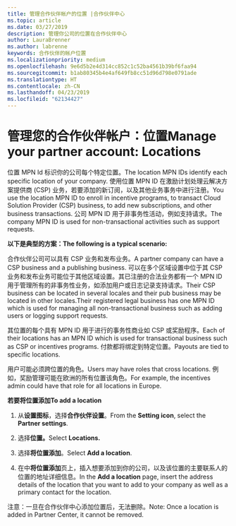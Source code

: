 ```yaml
---
title: 管理合作伙伴帐户的位置 |合作伙伴中心
ms.topic: article
ms.date: 03/27/2019
description: 管理你公司的位置在合作伙伴中心
author: LauraBrenner
ms.author: labrenne
keywords: 合作伙伴的帐户位置
ms.localizationpriority: medium
ms.openlocfilehash: 9e6d5b2e4d314cc852c1c52ba4561b39bf6faa94
ms.sourcegitcommit: b1ab80345b4e4af649fb8cc51d96d798e0791ade
ms.translationtype: HT
ms.contentlocale: zh-CN
ms.lasthandoff: 04/23/2019
ms.locfileid: "62134427"
---
```

# <a name="manage-your-partner-account-locations"></a><span data-ttu-id="ce5c1-104">管理您的合作伙伴帐户：位置</span><span class="sxs-lookup"><span data-stu-id="ce5c1-104">Manage your partner account: Locations</span></span>

<span data-ttu-id="ce5c1-105">位置 MPN Id 标识你的公司每个特定位置。</span><span class="sxs-lookup"><span data-stu-id="ce5c1-105">The location MPN IDs identify each specific location of your company.</span></span> <span data-ttu-id="ce5c1-106">使用位置 MPN ID 在激励计划处理云解决方案提供商 (CSP) 业务，若要添加的新订阅，以及其他业务事务中进行注册。</span><span class="sxs-lookup"><span data-stu-id="ce5c1-106">You use the location MPN ID to enroll in incentive programs, to transact Cloud Solution Provider (CSP) business, to add new subscriptions, and other business transactions.</span></span> <span data-ttu-id="ce5c1-107">公司 MPN ID 用于非事务性活动，例如支持请求。</span><span class="sxs-lookup"><span data-stu-id="ce5c1-107">The company MPN ID is used for non-transactional activities such as support requests.</span></span>

<span data-ttu-id="ce5c1-108">**以下是典型的方案：**</span><span class="sxs-lookup"><span data-stu-id="ce5c1-108">**The following is a typical scenario:**</span></span> 

<span data-ttu-id="ce5c1-109">合作伙伴公司可以具有 CSP 业务和发布业务。</span><span class="sxs-lookup"><span data-stu-id="ce5c1-109">A partner company can have a CSP business and a publishing business.</span></span> <span data-ttu-id="ce5c1-110">可以在多个区域设置中位于其 CSP 业务和发布业务可能位于其他区域设置。其已注册的合法业务都有一个 MPN ID 用于管理所有的非事务性业务，如添加用户或日志记录支持请求。</span><span class="sxs-lookup"><span data-stu-id="ce5c1-110">Their CSP business can be located in several locales and their pub business may be located in other locales.Their registered legal business has one MPN ID which is used for managing all non-transactional business such as adding users or logging support requests.</span></span> 

<span data-ttu-id="ce5c1-111">其位置的每个具有 MPN ID 用于进行的事务性商业如 CSP 或奖励程序。</span><span class="sxs-lookup"><span data-stu-id="ce5c1-111">Each of their locations has an MPN ID which is used for transactional business such as CSP or incentives programs.</span></span> <span data-ttu-id="ce5c1-112">付款都将绑定到特定位置。</span><span class="sxs-lookup"><span data-stu-id="ce5c1-112">Payouts are tied to specific locations.</span></span>

<span data-ttu-id="ce5c1-113">用户可能必须跨位置的角色。</span><span class="sxs-lookup"><span data-stu-id="ce5c1-113">Users may have roles that cross locations.</span></span> <span data-ttu-id="ce5c1-114">例如，奖励管理可能在欧洲的所有位置该角色。</span><span class="sxs-lookup"><span data-stu-id="ce5c1-114">For example, the incentives admin could have that role for all locations in Europe.</span></span>

<span data-ttu-id="ce5c1-115">**若要将位置添加**</span><span class="sxs-lookup"><span data-stu-id="ce5c1-115">**To add a location**</span></span>

1. <span data-ttu-id="ce5c1-116">从**设置图标**，选择**合作伙伴设置**。</span><span class="sxs-lookup"><span data-stu-id="ce5c1-116">From the **Setting icon**, select the **Partner settings**.</span></span> 

2. <span data-ttu-id="ce5c1-117">选择**位置。**</span><span class="sxs-lookup"><span data-stu-id="ce5c1-117">Select **Locations.**</span></span>

3. <span data-ttu-id="ce5c1-118">选择**将位置添加**。</span><span class="sxs-lookup"><span data-stu-id="ce5c1-118">Select **Add a location**.</span></span>  

4. <span data-ttu-id="ce5c1-119">在中**将位置添加**页上，插入想要添加到你的公司，以及该位置的主要联系人的位置的地址详细信息。</span><span class="sxs-lookup"><span data-stu-id="ce5c1-119">In the **Add a location** page, insert the address details of the location that you want to add to your company as well as a primary contact for the location.</span></span>

<span data-ttu-id="ce5c1-120">注意：一旦在合作伙伴中心添加位置后，无法删除。</span><span class="sxs-lookup"><span data-stu-id="ce5c1-120">Note: Once a location is added in Partner Center, it cannot be removed.</span></span>

